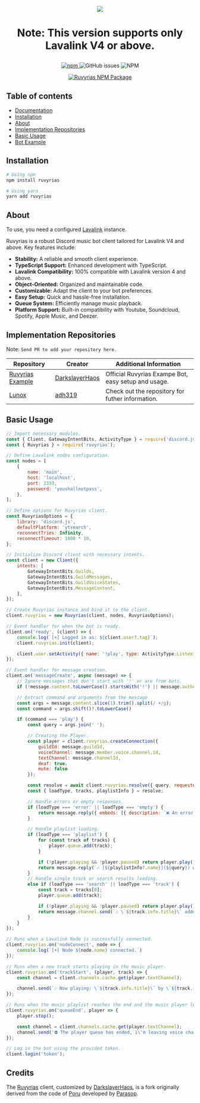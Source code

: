<p align='center'>
  <img src='https://images.wallpaperscraft.com/image/single/girl_umbrella_anime_151317_1600x1200.jpg' />
</p>

# <p align='center'>Note: This version supports only Lavalink V4 or above.</p>

<p align="center">
  <a href="https://www.npmjs.com/package/ruvyrias">
    <img src="https://img.shields.io/npm/v/ruvyrias" alt="npm"/>
  </a>
  <img src="https://img.shields.io/github/issues-raw/DarkslayerHaos/ruvyrias" alt="GitHub issues"/>
  <img src="https://img.shields.io/npm/l/ruvyrias" alt="NPM"/>
</p>

<p align="center">
  <a href="https://nodei.co/npm/ruvyrias/">
    <img src="https://nodei.co/npm/ruvyrias.png?downloads=true&downloadRank=true&stars=true" alt="Ruvyrias NPM Package"/>
    </a>
</p>

## Table of contents

- [Documentation](https://ruvyrias-lock.vercel.app/)
- [Installation](#installation)
- [About](#about)
- [Implementation Repositories](#implementation-repositories)
- [Basic Usage](#basic-usage)
- [Bot Example](https://github.com/DarkslayerHaos/ruvyrias-example)

## Installation

```bash
# Using npm
npm install ruvyrias

# Using yarn
yarn add ruvyrias
```

## About

To use, you need a configured [Lavalink](https://github.com/lavalink-devs/Lavalink) instance.

Ruvyrias is a robust Discord music bot client tailored for Lavalink V4 and above. Key features include:

- **Stability:** A reliable and smooth client experience.
- **TypeScript Support:** Enhanced development with TypeScript.
- **Lavalink Compatibility:** 100% compatible with Lavalink version 4 and above.
- **Object-Oriented:** Organized and maintainable code.
- **Customizable:** Adapt the client to your bot preferences.
- **Easy Setup:** Quick and hassle-free installation.
- **Queue System:** Efficiently manage music playback.
- **Platform Support:** Built-in compatibility with Youtube, Soundcloud, Spotify, Apple Music, and Deezer.

## Implementation Repositories
Note: `Send PR to add your repository here.`

| Repository                                                             | Creator                                             | Additional Information                              |
| ---------------------------------------------------------------------- | ----------------------------------------------------| ----------------------------------------------------|
| [Ruvyrias Example](https://github.com/DarkslayerHaos/ruvyrias-example) | [DarkslayerHaos](https://github.com/DarkslayerHaos) | Official Ruvyrias Exampe Bot, easy setup and usage. |
| [Lunox](https://github.com/adh319/Lunox/tree/Lavalink_v4)              | [adh319](https://github.com/adh319)                 | Check out the repository for futher information.    |

## Basic Usage

```js
// Import necessary modules.
const { Client, GatewayIntentBits, ActivityType } = require('discord.js');
const { Ruvyrias } = require('ruvyrias');

// Define Lavalink nodes configuration.
const nodes = [
    {
        name: 'main',
        host: 'localhost',
        port: 2333,
        password: 'youshallnotpass',
    },
];

// Define options for Ruvyrias client.
const RuvyriasOptions = {
    library: 'discord.js',
    defaultPlatform: 'ytsearch',
    reconnectTries: Infinity,
    reconnectTimeout: 1000 * 10,
};

// Initialize Discord client with necessary intents.
const client = new Client({
    intents: [
        GatewayIntentBits.Guilds,
        GatewayIntentBits.GuildMessages,
        GatewayIntentBits.GuildVoiceStates,
        GatewayIntentBits.MessageContent,
    ],
});

// Create Ruvyrias instance and bind it to the client.
client.ruvyrias = new Ruvyrias(client, nodes, RuvyriasOptions);

// Event handler for when the bot is ready.
client.on('ready', (client) => {
    console.log(`[+] Logged in as: ${client.user?.tag}`);
    client.ruvyrias.init(client);

    client.user.setActivity({ name: '!play', type: ActivityType.Listening })
});

// Event handler for message creation.
client.on('messageCreate', async (message) => {
    // Ignore messages that don't start with '!' or are from bots.
    if (!message.content.toLowerCase().startsWith('!') || message.author.bot) return;

    // Extract command and arguments from the message
    const args = message.content.slice(1).trim().split(/ +/g);
    const command = args.shift()?.toLowerCase()

    if (command === 'play') {
        const query = args.join(' ');

        // Creating the Player.
        const player = client.ruvyrias.createConnection({
            guildId: message.guildId,
            voiceChannel: message.member.voice.channel.id,
            textChannel: message.channelId,
            deaf: true,
            mute: false
        });

        const resolve = await client.ruvyrias.resolve({ query, requester: message.author });
        const { loadType, tracks, playlistInfo } = resolve;

        // Handle errors or empty responses.
        if (loadType === 'error' || loadType === 'empty') {
            return message.reply({ embeds: [{ description: `❌ An error occurred, please try again!`, color: Colors.Red }] });
        }

        // Handle playlist loading.
        if (loadType === 'playlist') {
            for (const track of tracks) {
                player.queue.add(track);
            }

            if (!player.playing && !player.paused) return player.play();
            return message.reply(`🎶 [${playlistInfo?.name}](${query}) with \`${tracks.length}\` tracks added.`);
        } 
        // Handle single track or search results loading.
        else if (loadType === 'search' || loadType === 'track') {
            const track = tracks[0];
            player.queue.add(track);

            if (!player.playing && !player.paused) return player.play();
            return message.channel.send(`🎶 \`${track.info.title}\` added to queue.`);
        }
    }
});

// Runs when a Lavalink Node is successfully connected.
client.ruvyrias.on('nodeConnect', node => {
    console.log(`[+] Node ${node.name} connected.`)
});

// Runs when a new track starts playing in the music player.
client.ruvyrias.on('trackStart', (player, track) => {
    const channel = client.channels.cache.get(player.textChannel);

    channel.send(`🎶 Now playing: \`${track.info.title}\` by \`${track.info.author}\`.`);
});

// Runs when the music playlist reaches the end and the music player leaves the voice channel.
client.ruvyrias.on('queueEnd', player => {
    player.stop();

    const channel = client.channels.cache.get(player.textChannel);
    channel.send('⛔ The player queue has ended, i\'m leaving voice channal!');
});

// Log in the bot using the provided token.
client.login('token');
```

## Credits

The [Ruvyrias](https://github.com/DarkslayerHaos/ruvyrias) client, customized by [DarkslayerHaos](https://github.com/DarkslayerHaos), is a fork originally derived from the code of [Poru](https://github.com/parasop/poru) developed by [Parasop](https://github.com/parasop).